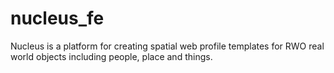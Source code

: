 # nucleus_fe
Nucleus is a platform for creating spatial web profile templates for RWO real world objects including people, place and things.

